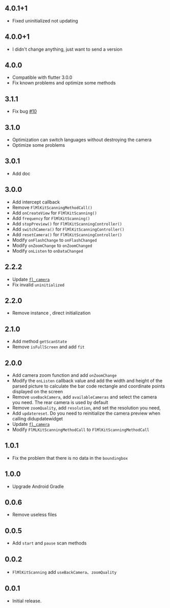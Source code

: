 ## 4.0.1+1

* Fixed uninitialized not updating

## 4.0.0+1

* I didn't change anything, just want to send a version

## 4.0.0

* Compatible with flutter 3.0.0
* Fix known problems and optimize some methods

## 3.1.1

* Fix bug [#10](https://github.com/Wayaer/fl_mlkit_scanning/issues/10#issue-1071446534)

## 3.1.0

* Optimization can switch languages without destroying the camera
* Optimize some problems

## 3.0.1

* Add doc

## 3.0.0

* Add intercept callback
* Remove `FlMlKitScanningMethodCall()`
* Add `onCreateView` for `FlMlKitScanning()`
* Add `frequency` for `FlMlKitScanning()`
* Add `stopPreview()` for `FlMlKitScanningController()`
* Add `switchCamera()` for `FlMlKitScanningController()`
* Add `resetCamera()` for `FlMlKitScanningController()`
* Modify `onFlashChange` to `onFlashChanged`
* Modify `onZoomChange` to `onZoomChanged`
* Modify `onListen` to `onDataChanged`

## 2.2.2

* Update [`fl_camera`](https://pub.dev/packages/fl_camera)
* Fix invalid `uninitialized`

## 2.2.0

* Remove instance , direct initialization

## 2.1.0

* Add method `getScanState`
* Remove `isFullScreen` and add `fit`

## 2.0.0

* Add camera zoom function and add `onZoomChange`
* Modify the `onListen` callback value and add the width and height of the parsed picture to
  calculate the bar code rectangle and coordinate points displayed on the screen
* Remove `useBackCamera`, add `availableCameras` and select the camera you need. The rear camera is
  used by default
* Remove `zoomQuality`, add `resolution`, and set the resolution you need,
* Add `updatereset`. Do you need to reinitialize the camera preview when calling didupdatewidget
* Update [`fl_camera`](https://pub.dev/packages/fl_camera)
* Modify `FlMLKitScanningMethodCall` to `FlMlKitScanningMethodCall`

## 1.0.1

* Fix the problem that there is no data in the `boundingbox`

## 1.0.0

* Upgrade Android Gradle

## 0.0.6

* Remove useless files

## 0.0.5

* Add `start` and `pause` scan methods

## 0.0.2

* `FlMlKitScanning` add `useBackCamera`、`zoomQuality`

## 0.0.1

* Initial release.
